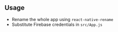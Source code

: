 ## Usage

* Rename the whole app using `react-native-rename`
* Substitute Firebase credentials in `src/App.js`
